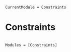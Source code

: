 ```@meta
CurrentModule = Constraints
```

# Constraints

```@index
```

```@autodocs
Modules = [Constraints]
```
